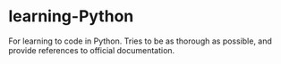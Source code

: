 # learning-Python
For learning to code in Python. Tries to be as thorough as possible, and provide references to official documentation.
